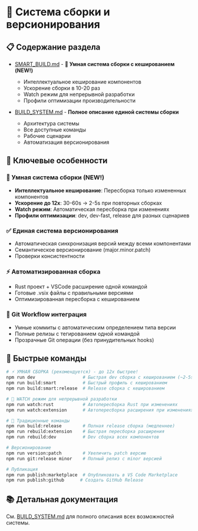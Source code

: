 # 🚀 Система сборки и версионирования

## 📋 Содержание раздела

- [SMART_BUILD.md](SMART_BUILD.md) - **🧠 Умная система сборки с кешированием (NEW!)**
  - Интеллектуальное кеширование компонентов
  - Ускорение сборки в 10-20 раз
  - Watch режим для непрерывной разработки
  - Профили оптимизации производительности

- [BUILD_SYSTEM.md](BUILD_SYSTEM.md) - **Полное описание единой системы сборки**
  - Архитектура системы
  - Все доступные команды  
  - Рабочие сценарии
  - Автоматизация версионирования

## 🎯 Ключевые особенности

### 🧠 Умная система сборки (NEW!)
- **Интеллектуальное кеширование**: Пересборка только измененных компонентов
- **Ускорение до 12x**: 30-60s → 2-5s при повторных сборках
- **Watch режим**: Автоматическая пересборка при изменениях
- **Профили оптимизации**: dev, dev-fast, release для разных сценариев

### ✅ Единая система версионирования
- Автоматическая синхронизация версий между всеми компонентами
- Семантическое версионирование (major.minor.patch)
- Проверки консистентности

### ⚡ Автоматизированная сборка  
- Rust проект + VSCode расширение одной командой
- Готовые .vsix файлы с правильными версиями
- Оптимизированная пересборка с кешированием

### 🔄 Git Workflow интеграция
- Умные коммиты с автоматическим определением типа версии
- Полные релизы с тегированием одной командой
- Прозрачные Git операции (без принудительных hooks)

## 🚀 Быстрые команды

```bash
# ⚡ УМНАЯ СБОРКА (рекомендуется) - до 12x быстрее!
npm run dev                  # Быстрая dev сборка с кешированием (~2-5s)
npm run build:smart          # Быстрый профиль с кешированием
npm run build:smart:release  # Release сборка с кешированием

# 👀 WATCH режим для непрерывной разработки
npm run watch:rust           # Автопересборка Rust при изменениях
npm run watch:extension      # Автопересборка расширения при изменениях

# 🔧 Традиционные команды
npm run build:release        # Полная release сборка (медленнее)
npm run rebuild:extension    # Быстрая пересборка расширения
npm run rebuild:dev          # Dev сборка всех компонентов

# Версионирование
npm run version:patch        # Увеличить patch версию  
npm run git:release minor    # Полный релиз с minor версией

# Публикация
npm run publish:marketplace  # Опубликовать в VS Code Marketplace
npm run publish:github      # Создать GitHub Release
```

## 📚 Детальная документация

См. [BUILD_SYSTEM.md](BUILD_SYSTEM.md) для полного описания всех возможностей системы.